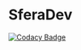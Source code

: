 # SferaDev

[![Codacy Badge](https://api.codacy.com/project/badge/Grade/93550ff1b57f43ba939ec5612c45f7e2)](https://app.codacy.com/app/SferaDev/Website?utm_source=github.com&utm_medium=referral&utm_content=SferaDev/Website&utm_campaign=Badge_Grade_Dashboard)